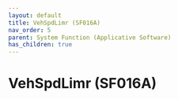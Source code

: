```yaml
---
layout: default
title: VehSpdLimr (SF016A)
nav_order: 5
parent: System Function (Applicative Software)
has_children: true
---
```

# VehSpdLimr (SF016A)
